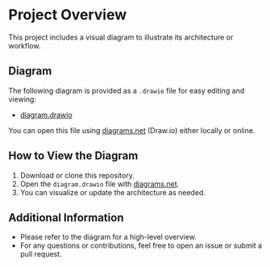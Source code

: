 # Project Overview

This project includes a visual diagram to illustrate its architecture or workflow.

## Diagram

The following diagram is provided as a `.drawio` file for easy editing and viewing:

- [diagram.drawio](diagram.drawio)

You can open this file using [diagrams.net](https://app.diagrams.net/) (Draw.io) either locally or online.

## How to View the Diagram

1. Download or clone this repository.
2. Open the `diagram.drawio` file with [diagrams.net](https://app.diagrams.net/).
3. You can visualize or update the architecture as needed.

## Additional Information

- Please refer to the diagram for a high-level overview.
- For any questions or contributions, feel free to open an issue or submit a pull request.
